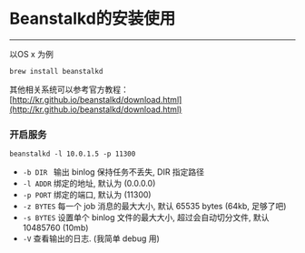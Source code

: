 # Beanstalkd的安装使用

---

以OS x 为例

```
brew install beanstalkd
```

其他相关系统可以参考官方教程：[http://kr.github.io/beanstalkd/download.html](http://kr.github.io/beanstalkd/download.html)

### 开启服务

```
beanstalkd -l 10.0.1.5 -p 11300
```



* `-b DIR `  输出 binlog 保持任务不丢失, DIR 指定路径
* `-l ADDR`
  绑定的地址, 默认为 \(0.0.0.0\)
* `-p PORT`
  绑定的端口, 默认为 \(11300\)
* `-z BYTES`
  每一个 job 消息的最大大小, 默认 65535 bytes \(64kb, 足够了吧\)
* `-s BYTES`
  设置单个 binlog 文件的最大大小, 超过会自动切分文件, 默认 10485760 \(10mb\)
* `-V`
  查看输出的日志. \(我简单 debug 用\)



